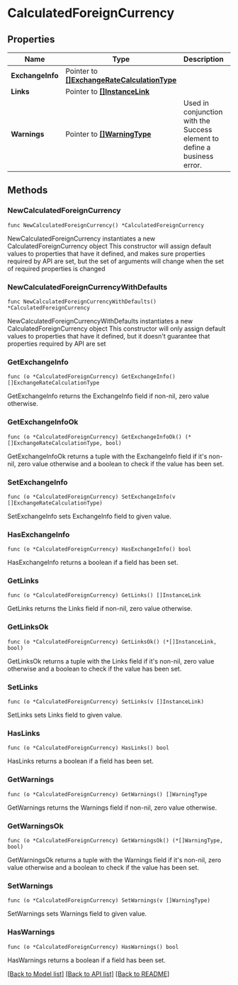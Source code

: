 # CalculatedForeignCurrency

## Properties

Name | Type | Description | Notes
------------ | ------------- | ------------- | -------------
**ExchangeInfo** | Pointer to [**[]ExchangeRateCalculationType**](ExchangeRateCalculationType.md) |  | [optional] 
**Links** | Pointer to [**[]InstanceLink**](InstanceLink.md) |  | [optional] 
**Warnings** | Pointer to [**[]WarningType**](WarningType.md) | Used in conjunction with the Success element to define a business error. | [optional] 

## Methods

### NewCalculatedForeignCurrency

`func NewCalculatedForeignCurrency() *CalculatedForeignCurrency`

NewCalculatedForeignCurrency instantiates a new CalculatedForeignCurrency object
This constructor will assign default values to properties that have it defined,
and makes sure properties required by API are set, but the set of arguments
will change when the set of required properties is changed

### NewCalculatedForeignCurrencyWithDefaults

`func NewCalculatedForeignCurrencyWithDefaults() *CalculatedForeignCurrency`

NewCalculatedForeignCurrencyWithDefaults instantiates a new CalculatedForeignCurrency object
This constructor will only assign default values to properties that have it defined,
but it doesn't guarantee that properties required by API are set

### GetExchangeInfo

`func (o *CalculatedForeignCurrency) GetExchangeInfo() []ExchangeRateCalculationType`

GetExchangeInfo returns the ExchangeInfo field if non-nil, zero value otherwise.

### GetExchangeInfoOk

`func (o *CalculatedForeignCurrency) GetExchangeInfoOk() (*[]ExchangeRateCalculationType, bool)`

GetExchangeInfoOk returns a tuple with the ExchangeInfo field if it's non-nil, zero value otherwise
and a boolean to check if the value has been set.

### SetExchangeInfo

`func (o *CalculatedForeignCurrency) SetExchangeInfo(v []ExchangeRateCalculationType)`

SetExchangeInfo sets ExchangeInfo field to given value.

### HasExchangeInfo

`func (o *CalculatedForeignCurrency) HasExchangeInfo() bool`

HasExchangeInfo returns a boolean if a field has been set.

### GetLinks

`func (o *CalculatedForeignCurrency) GetLinks() []InstanceLink`

GetLinks returns the Links field if non-nil, zero value otherwise.

### GetLinksOk

`func (o *CalculatedForeignCurrency) GetLinksOk() (*[]InstanceLink, bool)`

GetLinksOk returns a tuple with the Links field if it's non-nil, zero value otherwise
and a boolean to check if the value has been set.

### SetLinks

`func (o *CalculatedForeignCurrency) SetLinks(v []InstanceLink)`

SetLinks sets Links field to given value.

### HasLinks

`func (o *CalculatedForeignCurrency) HasLinks() bool`

HasLinks returns a boolean if a field has been set.

### GetWarnings

`func (o *CalculatedForeignCurrency) GetWarnings() []WarningType`

GetWarnings returns the Warnings field if non-nil, zero value otherwise.

### GetWarningsOk

`func (o *CalculatedForeignCurrency) GetWarningsOk() (*[]WarningType, bool)`

GetWarningsOk returns a tuple with the Warnings field if it's non-nil, zero value otherwise
and a boolean to check if the value has been set.

### SetWarnings

`func (o *CalculatedForeignCurrency) SetWarnings(v []WarningType)`

SetWarnings sets Warnings field to given value.

### HasWarnings

`func (o *CalculatedForeignCurrency) HasWarnings() bool`

HasWarnings returns a boolean if a field has been set.


[[Back to Model list]](../README.md#documentation-for-models) [[Back to API list]](../README.md#documentation-for-api-endpoints) [[Back to README]](../README.md)


